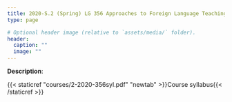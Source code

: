 ```yaml
---
title: 2020-S.2 (Spring) LG 356 Approaches to Foreign Language Teaching
type: page

# Optional header image (relative to `assets/media/` folder).
header:
  caption: ""
  image: ""
---
```


**Description**: 

{{< staticref "courses/2-2020-356syl.pdf" "newtab" >}}Course syllabus{{< /staticref >}} 

